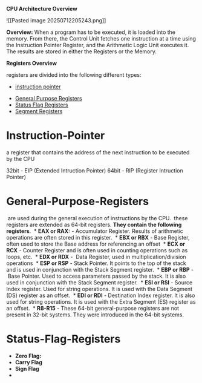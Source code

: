 **CPU Architecture Overview**

![[Pasted image 20250712205243.png]]

**Overview:**
When a program has to be executed, it is loaded into the memory. 
From there, the Control Unit fetches one instruction at a time using the Instruction Pointer Register, and the Arithmetic Logic Unit executes it. 
The results are stored in either the Registers or the Memory.


**Registers Overview**

registers are divided into the following different types:
* [instruction pointer](#instruction-pointer)
- [General Purpose Registers](#General-Purpose-Registers)
- [Status Flag Registers](#Status-Flag-Registers)
- [Segment Registers](#sr)

# **Instruction-Pointer**
a register that contains the address of the next instruction to be executed by the CPU

32bit - EIP (Extended Intruction Pointer)
64bit - RIP (Register Intruction Pointer)

# **General-Purpose-Registers**
 are used during the general execution of instructions by the CPU.
 these registers are extended as 64-bit registers. **They contain the following registers**.
 * **EAX or RAX:** - Accumulator Register. Results of arithmetic operations are often stored in this register.
 * **EBX or RBX** - Base Register, often used to store the Base address for referencing an offset
 * **ECX or RCX** - Counter Register and is often used in counting operations such as loops, etc.
 * **EDX or RDX** -  Data Register, used in multiplication/division operations
 * **ESP or RSP** - Stack Pointer. It points to the top of the stack and is used in conjunction with the Stack Segment register. 
 * **EBP or RBP** -  Base Pointer. Used to access parameters passed by the stack. It is also used in conjunction with the Stack Segment register.
 * **ESI or RSI** - Source Index register. Used for string operations. It is used with the Data Segment (DS) register as an offset.
 * **EDI or RDI** - Destination Index register. It is also used for string operations. It is used with the Extra Segment (ES) register as an offset.
 * **R8-R15** - These 64-bit general-purpose registers are not present in 32-bit systems. They were introduced in the 64-bit systems.


# **Status-Flag-Registers**
* **Zero Flag:**
* **Carry Flag**
* **Sign Flag**
* 
